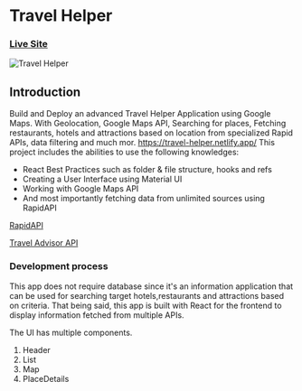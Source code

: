# Travel Helper

### [Live Site](https://travel-helper.netlify.app/)

![Travel Helper](https://i.ibb.co/qph2cZn/image.pngg)

## Introduction

Build and Deploy an advanced Travel Helper Application using Google Maps. With Geolocation, Google Maps API, Searching for places, Fetching restaurants, hotels and attractions based on location from specialized Rapid APIs, data filtering and much mor.
https://travel-helper.netlify.app/
This project includes the abilities to use the following knowledges:

- React Best Practices such as folder & file structure, hooks and refs
- Creating a User Interface using Material UI
- Working with Google Maps API
- And most importantly fetching data from unlimited sources using RapidAPI

[RapidAPI](https://rapidapi.com/hub?utm_source=youtube.com/JavaScriptMastery&utm_medium=DevRel&utm_campaign=DevRel)

[Travel Advisor API](https://rapidapi.com/apidojo/api/travel-advisor?utm_source=youtube.com/JavaScriptMastery&utm_medium=DevRel&utm_campaign=DevRel)



### Development process

This app does not require database since it's an information application that can be used for searching target hotels,restaurants and attractions based on criteria.
That being said, this app is built with React for the frontend to display information fetched from multiple APIs.

The UI has multiple components.

1. Header
2. List
3. Map
4. PlaceDetails
